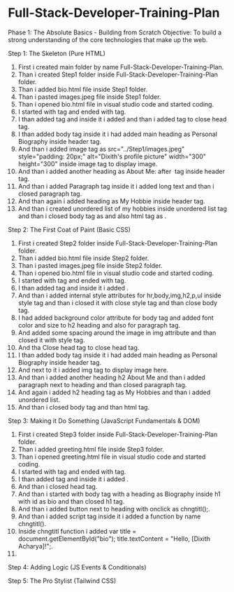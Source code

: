 # Full-Stack-Developer-Training-Plan

Phase 1: The Absolute Basics - Building from Scratch
Objective: To build a strong understanding of the core technologies that make up the web.

Step 1: The Skeleton (Pure HTML)
1) First i created main folder by name Full-Stack-Developer-Training-Plan.
2) Than i created Step1 folder inside Full-Stack-Developer-Training-Plan folder.  
3) Than i added bio.html file inside Step1 folder.
4) Than i pasted images.jpeg file inside Step1 folder.
5) Than i opened bio.html file in visual studio code and started coding.
6) I started with <html> tag  and ended with </html> tag.
7) I than added <head> tag and inside it i added <title> tag with name as My Profile and ended it with </title> and than i added </head> tag to close head tag.
8)  I than added body tag <body> inside it i had added main heading as Personal Biography inside header tag.
9)  And than i added image tag as src="../Step1/images.jpeg" style="padding: 20px;" alt="Dixith's profile picture" width="300" height="300" inside image tag to display image.
10) And than i added another heading as About Me: after <img> tag inside header tag.
11) And than i added Paragraph tag inside it i added long text and than i closed paragraph tag.
12) And than again i added heading as My Hobbie inside header tag.
13) And than i created unordered list of my hobbies inside unordered list tag and than i closed body tag as </body> and also html tag as </html>.

Step 2: The First Coat of Paint (Basic CSS)
1) First i created  Step2 folder inside Full-Stack-Developer-Training-Plan folder.
2) Than i added bio.html file inside Step2 folder.
3) Than i pasted images.jpeg file inside Step2 folder.
4) Than i opened bio.html file in visual studio code and started coding.
5) I started with <html> tag  and ended with </html> tag.
6) I than added <head> tag and inside it i added <title> tag with name as My Profile and ended it with </title>.
7) And than i added  internal style attributes for hr,body,img,h2,p,ul inside style tag and than i closed it with close style tag and than close body tag.
8) I had added background color attribute for body tag and added font color and size to h2 heading and also for paragraph tag.
9) And added some spacing around the image in img attribute and than closed it with style tag.
10) And tha Close head tag to close head tag.
11) I than added body tag <body> inside it i had added main heading as Personal Biography inside header tag.
12) And next to it i added img tag to display image here.
13) And than i added another heading h2 About Me and than i added paragraph next to heading and than closed paragraph tag.
14) And again i added h2 heading tag as My Hobbies and than i added unordered list.
15) And than i closed body tag and than html tag.


Step 3: Making it Do Something (JavaScript Fundamentals & DOM)
1)  First i created  Step3 folder inside Full-Stack-Developer-Training-Plan folder.
2)  Than i added greeting.html file inside Step3 folder.
3)  Than i opened greeting.html file in visual studio code and started coding.
4)  I started with <html> tag  and ended with </html> tag.
5)  I than added <head> tag and inside it i added <title> tag with name as My Profile and ended it with </title>.
6)  And than i closed head tag.
7)  And than i started with body tag with a heading as Biography inside h1 with id as bio and than closed h1 tag.
8)  And than i added button next to heading with onclick as chngtitl();.
9)  And than i added script tag inside it i added a function by name chngtitl().
10) Inside chngtitl function  i added  var title = document.getElementById("bio"); 
     title.textContent = "Hello, [Dixith Acharya]!";.
11)  


Step 4: Adding Logic (JS Events & Conditionals)


Step 5: The Pro Stylist (Tailwind CSS)

